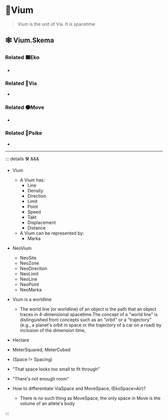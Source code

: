 # 🔻<via>Vium</via>

> Vium is the unit of Via. It is spacetime

## 🕸 Vium.Skema

### Related 🟩<eko>Eko</eko>

-

### Related 🔻<via>Via</via>

-

### Related 🟠<move>Move</move>

-

### Related 💜<psike>Psike</psike>

-

---

<!-- =================================================== -->
<!-- =================================================== -->
<!-- =================================================== -->
<!-- =================================================== -->
<!-- =================================================== -->
::: details 🛠 <dev>&&&</dev>

- Vium
    - A Vium has:
        - Line
        - Density
        - Direction
        - Limit
        - Point
        - Speed
        - Takt
        - Displacement
        - Distance
    - A Vium can be represented by:
        - Marka

- NeoVium
    - NeoSite
    - NeoZone
    - NeoDirection
    - NeoLimit
    - NeoLine
    - NeoPoint
    - NeoMarka
- Vium is a worldline
    - The world line (or worldline) of an object is the path that an object traces in 4-dimensional spacetime.The concept of a "world line" is distinguished from concepts such as an "orbit" or a "trajectory" (e.g., a planet's orbit in space or the trajectory of a car on a road) by inclusion of the dimension time,
- Hectare
- MeterSquared, MeterCubed
- (Space != Spacing)
- "That space looks too small to fit through"
- "There's not enough room"
- How to differentiate ViaSpace and MoveSpace, (EkoSpace=Air)?
    - There is no such thing as MoveSpace, the only space in Move is the volume of an atlete's body

:::

